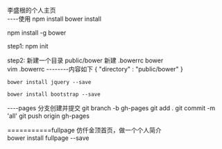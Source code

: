 李盛根的个人主页  
----使用
npm install 
bower install



npm install -g bower

step1:  npm init

step2: 
			新建一个目录 public/bower
			新建 .bowerrc
		  bower  
      vim .bowerrc
  --------内容如下
  {
	  "directory" : "public/bower"
	}

	bower install jquery --save

	bower install bootstrap --save

----pages 分支创建并提交
    git branch -b gh-pages
    git add .
    git commit -m 'all'
    git push origin gh-pages

===========fullpage 仿仟金顶首页，做一个个人简介     
	bower install fullpage --save    


